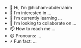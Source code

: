 - 👋 Hi, I’m @hicham-abderrahim
- 👀 I’m interested in ...
- 🌱 I’m currently learning ...
- 💞️ I’m looking to collaborate on ...
- 📫 How to reach me ...
- 😄 Pronouns: ...
- ⚡ Fun fact: ...

<!---
hicham-abderrahim/hicham-abderrahim is a ✨ special ✨ repository because its `README.md` (this file) appears on your GitHub profile.
You can click the Preview link to take a look at your changes.
--->
